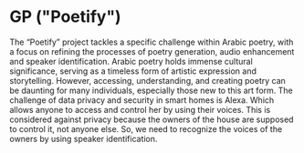 # GP ("Poetify")
The “Poetify” project tackles a specific challenge within Arabic poetry, with a focus on refining the processes of poetry generation, audio enhancement and speaker identification.
Arabic poetry holds immense cultural significance, serving as a timeless form of artistic expression and storytelling. However, accessing, understanding, and creating poetry can be daunting for many individuals, especially those new to this art form.
The challenge of data privacy and security in smart homes is Alexa. Which allows anyone to access and control her by using their voices. This is considered against privacy because the owners of the house are supposed to control it, not anyone else. So, we need to recognize the voices of the owners by using speaker identification.


